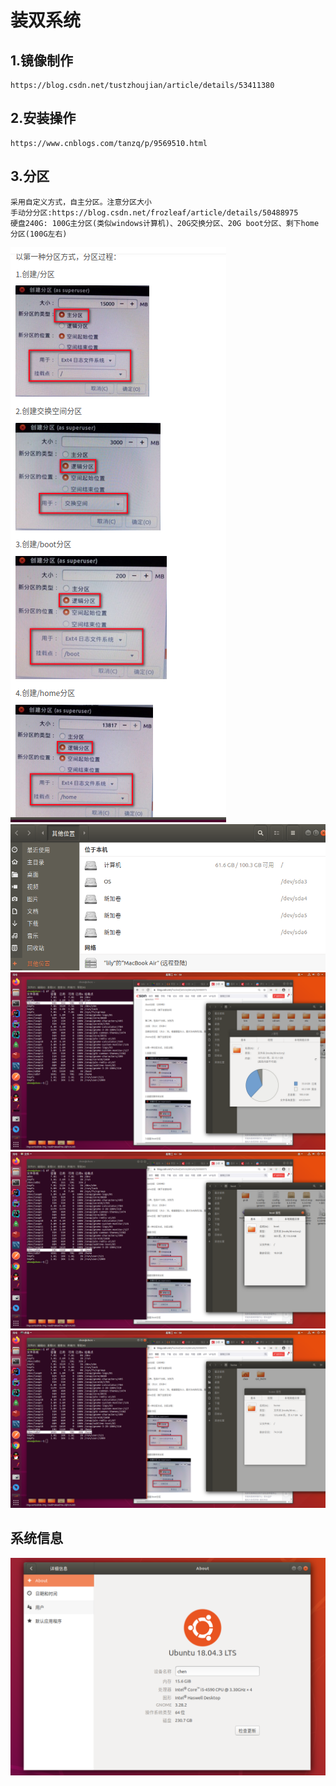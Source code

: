 # 装双系统

## 1.镜像制作
    https://blog.csdn.net/tustzhoujian/article/details/53411380
## 2.安装操作
    https://www.cnblogs.com/tanzq/p/9569510.html
## 3.分区
    采用自定义方式，自主分区。注意分区大小
    手动分分区:https://blog.csdn.net/frozleaf/article/details/50488975
    硬盘240G: 100G主分区(类似windows计算机)、20G交换分区、20G boot分区、剩下home分区(100G左右)
   ![image](./img/disk-zone.png) 
   ![image](./img/ubuntu-computer.png)
   ![image](./img/主分区.png)  
   ![image](./img/boot分区.png) 
   ![image](./img/home分区.png) 
   
## 系统信息
   ![image](./img/system-detail.png)   
